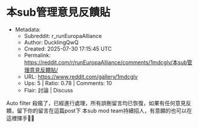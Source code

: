 # 本sub管理意見反饋貼

- Metadata:
  - Subreddit: r_runEuropaAlliance
  - Author: DucklingQwQ
  - Created: 2025-07-30 17:15:45 UTC
  - Permalink: https://reddit.com/r/runEuropaAlliance/comments/1mdcglv/本sub管理意見反饋貼/
  - URL: https://www.reddit.com/gallery/1mdcglv
  - Ups: 5 | Ratio: 0.78 | Comments: 10
  - Flair: 討論 | Discuss


Auto filter
殺瘋了，已經進行處理，所有誤刪留言均已恢復，如果有任何意見反饋，留下你的留言在這篇post下
本sub mod team持續招人，有意願的也可以在這裡揮手🙋‍♀️

